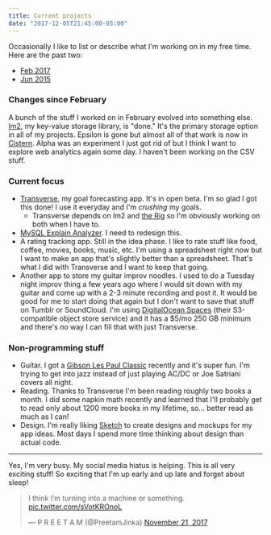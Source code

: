 ```yaml
---
title: Current projects
date: "2017-12-05T21:45:00-05:00"
---
```


Occasionally I like to list or describe what I'm working on
in my free time. Here are the past two:

* [Feb 2017](/2017/02/08/current-projects/)
* [Jun 2015](//2015/06/29/current-projects/)

### Changes since February

A bunch of the stuff I worked on in February evolved into something else.
[lm2](https://github.com/Preetam/lm2), my key-value storage library, is "done."
It's the primary storage option in all of my projects. Epsilon is gone but almost
all of that work is now in [Cistern](https://cistern.github.io/). Alpha was an
experiment I just got rid of but I think I want to explore web analytics again some
day. I haven't been working on the CSV stuff.

### Current focus

* [Transverse](https://transverseapp.com/), my goal forecasting app. It's in open beta. I'm
so glad I got this done! I use it everyday and I'm *crushing* my goals.
	* Transverse depends on lm2 and [the Rig](https://misfra.me/2017/07/19/the-rig/) so I'm obviously working on both when I have to.
* [MySQL Explain Analyzer](https://misfra.me/2017/11/19/mysql-explain-analyzer/). I need to redesign this.
* A rating tracking app. Still in the idea phase. I like to rate stuff like food, coffee, movies, books, music, etc.
I'm using a spreadsheet right now but I want to make an app that's slightly better than a spreadsheet.
That's what I did with Transverse and I want to keep that going.
* Another app to store my guitar improv noodles. I used to do a Tuesday night improv thing a few years ago
where I would sit down with my guitar and come up with a 2-3 minute recording and post it. It would be
good for me to start doing that again but I don't want to save that stuff on Tumblr or SoundCloud.
I'm using [DigitalOcean Spaces](https://www.digitalocean.com/products/object-storage/) (their S3-compatible
object store service) and it has a $5/mo 250 GB minimum and there's *no* way I can fill that with just
Transverse.

### Non-programming stuff

* Guitar. I got a [Gibson Les Paul Classic](https://www.gibson.com/Products/Electric-Guitars/2017/USA/Les-Paul-Classic.aspx) recently and
it's super fun. I'm trying to get into jazz instead of just playing AC/DC or Joe Satriani covers all night.
* Reading. Thanks to Transverse I'm been reading roughly two books a month. I did some napkin
math recently and learned that I'll probably get to read only about 1200 more books in my lifetime, so...
better read as much as I can!
* Design. I'm really liking [Sketch](https://sketchapp.com/) to create designs and mockups for my
app ideas. Most days I spend more time thinking about design than actual code.

---

Yes, I'm very busy. My social media hiatus is helping. This is all very exciting stuff! So exciting
that I'm up early and up late and forget about sleep!

<blockquote class="twitter-tweet" data-conversation="none" data-lang="en"><p lang="en" dir="ltr">I think I’m turning into a machine or something. <a href="https://t.co/sVotKROnoL">pic.twitter.com/sVotKROnoL</a></p>&mdash; P R E E T A M (@PreetamJinka) <a href="https://twitter.com/PreetamJinka/status/932784414463004672?ref_src=twsrc%5Etfw">November 21, 2017</a></blockquote>
<script async src="https://platform.twitter.com/widgets.js" charset="utf-8"></script>
